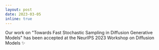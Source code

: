 ```yaml
---
layout: post
date: 2023-03-05
inline: true
---
```


<!-- Our work on VAEDM has been accepted as an Oral presentation :sparkles: at the NeurIPS 2021 Workshop on DGM Applications -->
Our work on "Towards Fast Stochastic Sampling in Diffusion Generative Models" has been accepted at the NeurIPS 2023 Workshop on Diffusion Models :sparkles: